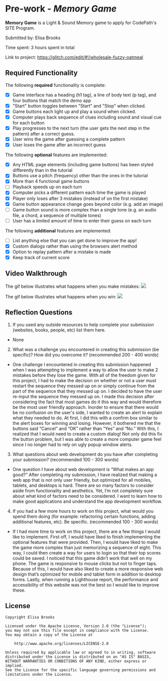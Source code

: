 # Pre-work - *Memory Game*

**Memory Game** is a Light & Sound Memory game to apply for CodePath's SITE Program. 

Submitted by: Elisa Brooks

Time spent: 3 hours spent in total

Link to project: https://glitch.com/edit/#!/wholesale-fuzzy-oatmeal

## Required Functionality

The following **required** functionality is complete:

* [X] Game interface has a heading (h1 tag), a line of body text (p tag), and four buttons that match the demo app
* [X] "Start" button toggles between "Start" and "Stop" when clicked. 
* [X] Game buttons each light up and play a sound when clicked. 
* [X] Computer plays back sequence of clues including sound and visual cue for each button
* [X] Play progresses to the next turn (the user gets the next step in the pattern) after a correct guess. 
* [X] User wins the game after guessing a complete pattern
* [X] User loses the game after an incorrect guess

The following **optional** features are implemented:

* [X] Any HTML page elements (including game buttons) has been styled differently than in the tutorial
* [X] Buttons use a pitch (frequency) other than the ones in the tutorial
* [X] More than 4 functional game buttons
* [ ] Playback speeds up on each turn
* [X] Computer picks a different pattern each time the game is played
* [X] Player only loses after 3 mistakes (instead of on the first mistake)
* [X] Game button appearance change goes beyond color (e.g. add an image)
* [ ] Game button sound is more complex than a single tone (e.g. an audio file, a chord, a sequence of multiple tones)
* [ ] User has a limited amount of time to enter their guess on each turn

The following **additional** features are implemented:

- [ ] List anything else that you can get done to improve the app!
- [X] Custom dialogs rather than using the browsers alert method
- [X] Option to replay pattern after a mistake is made
- [X] Keep track of current score

## Video Walkthrough
The gif below illustrates what happens when you make mistakes:
![](https://i.imgur.com/RstsOK4.gif)

The gif below illustrates what happens when you win:
![](https://i.imgur.com/vpEhdgw.gif)


## Reflection Questions
1. If you used any outside resources to help complete your submission (websites, books, people, etc) list them here. 
- None

2. What was a challenge you encountered in creating this submission (be specific)? How did you overcome it? (recommended 200 - 400 words) 
- One challenge I encountered in creating this submission happened when I was attempting to implement a way to allow the user to make 2 mistakes before they lose the game. With all of the freedom given for this project, I had to make the decision on whether or not a user must restart the sequence they messed up on or simply continue from the part of the sequence that they messed up on. I decided to have the user re-input the sequence they messed up on. I made this decision after considering the fact that most games do it this way and would therefore be the most user friendly approach. Inorder to ensure that there would be no confusion on the user's side, I wanted to create an alert to explain what they needed to do. At first, I did this with a confirm box similar to the alert boxes for winning and losing. However, it bothered me that the buttons said “Cancel” and “OK” rather than “Yes” and “No.” With this, I realized that I would need to create a custom dialog! Not only did this fix the button problem, but I was able to create a more computer game feel since I no longer had to rely on ugly popup window alerts. 

3. What questions about web development do you have after completing your submission? (recommended 100 - 300 words) 
- One question I have about web development is “What makes an app good?” After completing my submission, I have realized that making a web app that is not only user friendly, but optimized for all mobiles, tablets, and desktops is hard. There are so many factors to consider aside from functionality and aesthetics. Yet, I’m not completely sure about what kind of factors need to be considered. I want to learn how to make good applications and understand the app development workflow. 

4. If you had a few more hours to work on this project, what would you spend them doing (for example: refactoring certain functions, adding additional features, etc). Be specific. (recommended 100 - 300 words) 
- If I had more time to work on this project, there are a few things I would like to implement. First off, I would have liked to finish implementing the optional features that were provided. Then, I would have liked to make the game more complex than just memorizing a sequence of eight. This way, I could then create a way for users to login so that their top scores could be saved. I noticed that this game didn’t work that well on my phone. The game is responsive to mouse clicks but not to finger taps. Because of this, I would have also liked to create a more responsive web design that’s optimized for mobile and tablet form in addition to desktop forms. Lastly, when running a Lighthouse report, the performance and accessibility of this website was not the best so I would like to improve these. 


## License

    Copyright Elisa Brooks

    Licensed under the Apache License, Version 2.0 (the "License");
    you may not use this file except in compliance with the License.
    You may obtain a copy of the License at

        http://www.apache.org/licenses/LICENSE-2.0

    Unless required by applicable law or agreed to in writing, software
    distributed under the License is distributed on an "AS IS" BASIS,
    WITHOUT WARRANTIES OR CONDITIONS OF ANY KIND, either express or implied.
    See the License for the specific language governing permissions and
    limitations under the License.